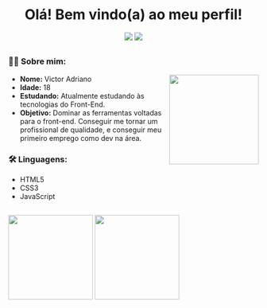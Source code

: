 <h1 align="center">Olá! Bem vindo(a) ao meu perfil!</h1>
 <div align="center">
   <a href="https://instagram.com/_v1c.tor/" target="_blank"><img src="https://img.shields.io/badge/Instagram-E4405F?style=for-the-badge&logo=instagram&logoColor=white" target="_blank"></a>
   <a href="https://www.linkedin.com/in/victoradriano/" target="_blank"><img src="https://img.shields.io/badge/LinkedIn-0077B5?style=for-the-badge&logo=linkedin&logoColor=white" target="_blank"></a>
 </div>
 
 ##
<div>
 <h3>🧑🏻 Sobre mim: </h2>
 <ul>
  <img src="https://user-images.githubusercontent.com/67431024/159360246-dc065562-a5c3-4635-9193-494cb31b9f69.svg" height="180px" display="inline-block" align="right"></img>
  <li><strong>Nome:</strong> Victor Adriano
  <li><strong>Idade:</strong> 18
  <li><strong>Estudando:</strong> Atualmente estudando às tecnologias do Front-End.
  <li><strong>Objetivo:</strong> Dominar as ferramentas voltadas para o front-end. Conseguir me tornar um profissional de qualidade, e conseguir meu primeiro emprego como dev na área. 
 </ul>
 <h3>🛠️ Linguagens: </h3>
 <ul>
   <li>HTML5
   <li>CSS3
   <li>JavaScript
    
</div>

##

 <div>
  <img height="170em" src="https://github-readme-stats.vercel.app/api?username=Noobz1n&theme=dark&show_icons=true"/>
  <img height="170em" src="https://github-readme-stats.vercel.app/api/top-langs/?username=Noobz1n&theme=dark"/>
</div>
